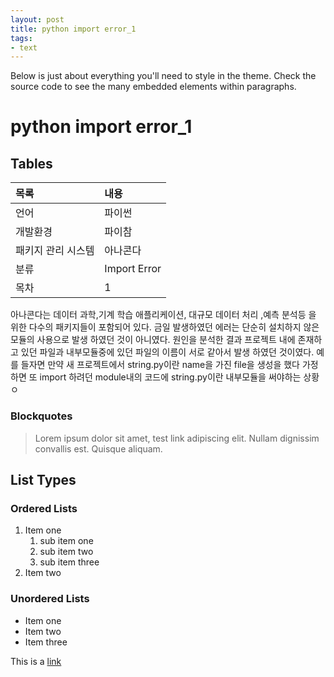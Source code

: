 ```yaml
---
layout: post
title: python import error_1
tags: 
- text
---
```


Below is just about everything you'll need to style in the theme. Check the source code to see the many embedded elements within paragraphs.

# python import error_1

## Tables

| 목록               | 내용         |
| :----------------- | :----------- |
| 언어               | 파이썬       |
| 개발환경           | 파이참       |
| 패키지 관리 시스템 | 아나콘다     |
| 분류               | Import Error |
| 목차               | 1            |



아나콘다는 데이터 과학,기계 학습 애플리케이션, 대규모 데이터 처리 ,예측 분석등 을 위한 다수의 패키지들이 포함되어 있다. 금일 발생하였던 에러는 단순히 설치하지 않은 모듈의 사용으로 발생 하였던 것이 아니였다. 원인을 분석한 결과 프로젝트 내에 존재하고 있던 파일과 내부모듈중에 있던 파일의 이름이 서로 같아서 발생 하였던 것이였다. 예를 들자면 만약 새 프로젝트에서 string.py이란 name을 가진 file을 생성을 했다 가정하면 또 import 하려던 module내의 코드에 string.py이란 내부모듈을 써야하는 상황ㅇ

 

### Blockquotes

> Lorem ipsum dolor sit amet, test link adipiscing elit. Nullam dignissim convallis est. Quisque aliquam.

## List Types

### Ordered Lists

1. Item one
   1. sub item one
   2. sub item two
   3. sub item three
2. Item two

### Unordered Lists

* Item one
* Item two
* Item three

This is a [link](https://example.com)
